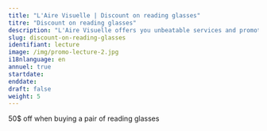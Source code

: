 ```yaml
---
title: "L'Aire Visuelle | Discount on reading glasses"
titre: "Discount on reading glasses"
description: "L'Aire Visuelle offers you unbeatable services and promotions near you."
slug: discount-on-reading-glasses
identifiant: lecture
image: /img/promo-lecture-2.jpg
i18nlanguage: en
annuel: true
startdate: 
enddate: 
draft: false
weight: 5
---
```


50$ off when buying a pair of reading glasses